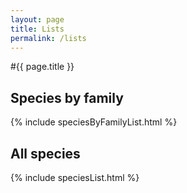 ```yaml
---
layout: page
title: Lists
permalink: /lists
---
```


#{{ page.title }}

## Species by family

{% include speciesByFamilyList.html %}
## All species

{% include speciesList.html %}
